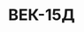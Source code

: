 ---
lang: ru
layout: featured
title: ВЕК-15Д
max_weight: 15
icon: /assets/img/products/vek-15D-20D-30K.png
description: "Диапазон: 100кг... 15т</br>Высота цифры индикатора: 58мм</br>Цена деления: до 10т: 5кг, от 10т: 10кг</br>Масса весов: 37кг</br>Длина весов: 700мм</br>Цена*: 30135грн"
---
